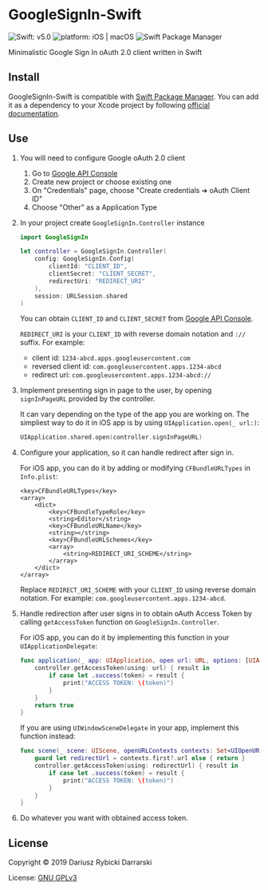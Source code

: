 # GoogleSignIn-Swift

![Swift: v5.0](https://img.shields.io/badge/swift-v5.0-orange.svg)
![platform: iOS | macOS](https://img.shields.io/badge/platform-iOS%20|%20macOS-blue.svg)
![Swift Package Manager](https://img.shields.io/badge/Swift%20Package%20Manager-orange.svg)

Minimalistic Google Sign In oAuth 2.0 client written in Swift

## Install

GoogleSignIn-Swift is compatible with [Swift Package Manager](https://swift.org/package-manager/). You can add it as a dependency to your Xcode project by following [official documentation](https://developer.apple.com/documentation/swift_packages/adding_package_dependencies_to_your_app).

## Use

1. You will need to configure Google oAuth 2.0 client

    1. Go to [Google API Console](https://console.developer.google.com/)
    2. Create new project or choose existing one
    3. On "Credentials" page, choose "Create credentials ➔ oAuth Client ID"
    4. Choose "Other" as a Application Type

2. In your project create `GoogleSignIn.Controller` instance

    ```swift
    import GoogleSignIn

    let controller = GoogleSignIn.Controller(
        config: GoogleSignIn.Config(
            clientId: "CLIENT_ID",
            clientSecret: "CLIENT_SECRET",
            redirectUri: "REDIRECT_URI"
        ),
        session: URLSession.shared
    )
    ```
  
    You can obtain `CLIENT_ID` and `CLIENT_SECRET` from [Google API Console](https://console.developer.google.com/).
  
    `REDIRECT_URI` is your `CLIENT_ID` with reverse domain notation and `://` suffix. For example:
  
    - client id: `1234-abcd.apps.googleusercontent.com`
    - reversed client id: `com.googleusercontent.apps.1234-abcd`
    - redirect uri: `com.googleusercontent.apps.1234-abcd://`

3. Implement presenting sign in page to the user, by opening `signInPageURL` provided by the controller. 

    It can vary depending on the type of the app you are working on. The simpliest way to do it in iOS app is by using `UIApplication.open(_ url:)`:

    ```swift
    UIApplication.shared.open(controller.signInPageURL)
    ```

4. Configure your application, so it can handle redirect after sign in. 
   
    For iOS app, you can do it by adding or modifying `CFBundleURLTypes` in `Info.plist`:

    ```
    <key>CFBundleURLTypes</key>
    <array>
        <dict>
            <key>CFBundleTypeRole</key>
            <string>Editor</string>
            <key>CFBundleURLName</key>
            <string></string>
            <key>CFBundleURLSchemes</key>
            <array>
                <string>REDIRECT_URI_SCHEME</string>
            </array>
        </dict>
    </array>
    ```
  
    Replace `REDIRECT_URI_SCHEME` with your `CLIENT_ID` using reverse domain notation. For example: `com.googleusercontent.apps.1234-abcd`.
  
5. Handle redirection after user signs in to obtain oAuth Access Token by calling `getAccessToken` function on `GoogleSignIn.Controller`.

    For iOS app, you can do it by implementing this function in your `UIApplicationDelegate`:
  
    ```swift
    func application(_ app: UIApplication, open url: URL, options: [UIApplication.OpenURLOptionsKey : Any] = [:]) -> Bool {
        controller.getAccessToken(using: url) { result in
            if case let .success(token) = result {
                print("ACCESS TOKEN: \(token)")
            }
        }
        return true
    }
    ```
  
    If you are using `UIWindowSceneDelegate` in your app, implement this function instead:
  
    ```swift
    func scene(_ scene: UIScene, openURLContexts contexts: Set<UIOpenURLContext>) {
        guard let redirectUrl = contexts.first?.url else { return }
        controller.getAccessToken(using: redirectUrl) { result in
            if case let .success(token) = result {
                print("ACCESS TOKEN: \(token)")
            }
        }
    }
    ```

6. Do whatever you want with obtained access token.

## License

Copyright © 2019 Dariusz Rybicki Darrarski

License: [GNU GPLv3](LICENSE)
